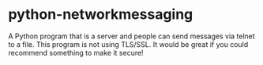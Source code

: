 # python-networkmessaging
A Python program that is a server and people can send messages via telnet to a file.
This program is not using TLS/SSL.
It would be great if you could recommend something to make it secure!
